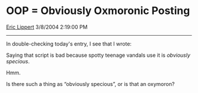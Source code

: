 # OOP = Obviously Oxmoronic Posting

[Eric Lippert](https://social.msdn.microsoft.com/profile/Eric%20Lippert) 3/8/2004 2:19:00 PM

-----

In double-checking today's entry, I see that I wrote:

Saying that script is bad because spotty teenage vandals use it is *obviously specious*.

Hmm.

Is there such a thing as “obviously specious”, or is that an oxymoron?

